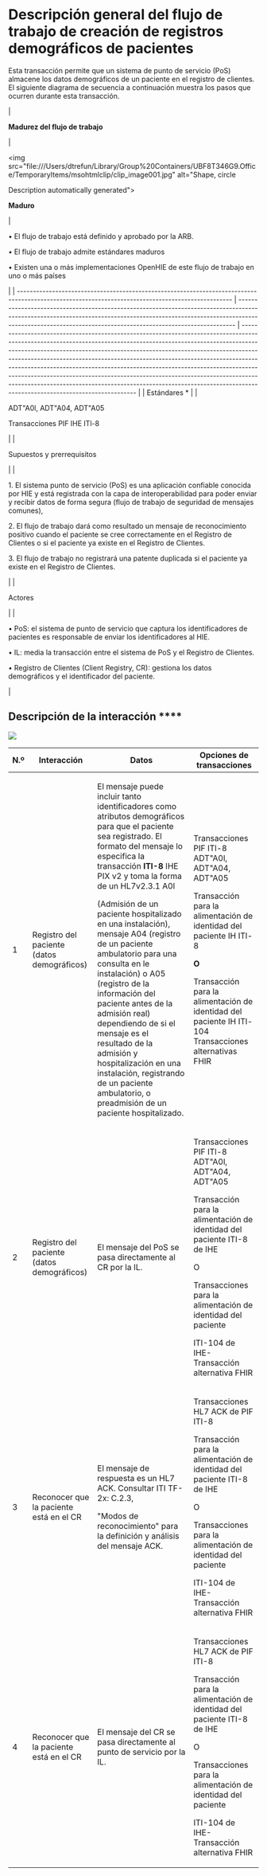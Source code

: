 # Descripción general del flujo de trabajo de creación de registros demográficos de pacientes

Esta transacción permite que un sistema de punto de servicio (PoS) almacene los datos demográficos de un paciente en el registro de clientes. El siguiente diagrama de secuencia a continuación muestra los pasos que ocurren durante esta transacción.

&#x20;

| <p> </p><p> </p><p> </p><p> </p><p><strong>Madurez del flujo de trabajo</strong></p>                                                              | <p> </p><p> </p><p><img src="file:///Users/dtrefun/Library/Group%20Containers/UBF8T346G9.Office/TemporaryItems/msohtmlclip/clip_image001.jpg" alt="Shape, circle

Description automatically generated"></p><p><strong>Maduro</strong></p> | <p>•     El flujo de trabajo está definido y aprobado por la ARB.</p><p>•     El flujo de trabajo admite estándares maduros</p><p>•     Existen una o más implementaciones OpenHIE de este flujo de trabajo en uno o más países</p>                                                                                                                                                                                                                                                                                                                                                                             |
| ------------------------------------------------------------------------------------------------------------------------------------------------- | ----------------------------------------------------------------------------------------------------------------------------------------------------------------------------------------------------------------------------------------- | --------------------------------------------------------------------------------------------------------------------------------------------------------------------------------------------------------------------------------------------------------------------------------------------------------------------------------------------------------------------------------------------------------------------------------------------------------------------------------------------------------------------------------------------------------------------------------------------------------------- |
| Estándares \*                                                                                                                                     |                                                                                                                                                                                                                                           | <p>ADT"A0l, ADT"A04, ADT"A05</p><p>Transacciones PIF IHE ITl-8</p>                                                                                                                                                                                                                                                                                                                                                                                                                                                                                                                                              |
| <p> </p><p> </p><p> </p><p> </p><p> </p><p> </p><p> </p><p> </p><p> </p><p> </p><p> </p><p> </p><p> </p><p> </p><p>Supuestos y prerrequisitos</p> |                                                                                                                                                                                                                                           | <p> </p><p> </p><p>1.   El sistema punto de servicio (PoS) es una aplicación confiable conocida por HIE y está registrada con la capa de interoperabilidad para poder enviar y recibir datos de forma segura (flujo de trabajo de seguridad de mensajes comunes),</p><p>2.  El flujo de trabajo dará como resultado un mensaje de reconocimiento positivo cuando el paciente se cree correctamente en el Registro de Clientes o si el paciente ya existe en el Registro de Clientes.</p><p>3.  El flujo de trabajo no registrará una patente duplicada si el paciente ya existe en el Registro de Clientes.</p> |
| <p> </p><p> </p><p> </p><p> </p><p> </p><p> </p><p> </p><p> </p><p> </p><p>Actores</p>                                                            |                                                                                                                                                                                                                                           | <p> </p><p> </p><p>•     PoS: el sistema de punto de servicio que captura los identificadores de pacientes es responsable de enviar los identificadores al HIE.</p><p>•     IL: media la transacción entre el sistema de PoS y el Registro de Clientes.</p><p>•     Registro de Clientes (Client Registry, CR): gestiona los datos demográficos y el identificador del paciente.</p>                                                                                                                                                                                                                            |

## Descripción de la interacción ****&#x20;

![](https://lh6.googleusercontent.com/ZCc85rW\_nQsY-AJmFI-8dWI5BigoEFSmBGUbx0-raNxdsgKVABuEcgJUF8dOK1HUA2sBFojGQ5iWgVRGfxlwzQwJBZZhGIu5u7sV2dAdmQ0SSAHq8LOlBTjhyjPn\_Goijw)



| N.º                                                                                                                                                      | Interacción                                                                                                                                                                               | Datos                                                                                                                                                                                                                                                                                                                                                                                                                                                                                                                                                                                                                                                                    | Opciones de transacciones                                                                                                                                                                                                                                                                                                                                                       |
| -------------------------------------------------------------------------------------------------------------------------------------------------------- | ----------------------------------------------------------------------------------------------------------------------------------------------------------------------------------------- | ------------------------------------------------------------------------------------------------------------------------------------------------------------------------------------------------------------------------------------------------------------------------------------------------------------------------------------------------------------------------------------------------------------------------------------------------------------------------------------------------------------------------------------------------------------------------------------------------------------------------------------------------------------------------ | ------------------------------------------------------------------------------------------------------------------------------------------------------------------------------------------------------------------------------------------------------------------------------------------------------------------------------------------------------------------------------- |
| <p> </p><p> </p><p> </p><p> </p><p> </p><p> </p><p> </p><p> </p><p> </p><p> </p><p> </p><p> </p><p> </p><p> </p><p> </p><p> </p><p> </p><p> </p><p>1</p> | <p> </p><p> </p><p> </p><p> </p><p> </p><p> </p><p> </p><p> </p><p> </p><p> </p><p> </p><p> </p><p> </p><p> </p><p> </p><p> </p><p> </p><p>Registro del paciente (datos demográficos)</p> | <p>El mensaje puede incluir tanto identificadores como atributos demográficos para que el paciente sea registrado. El formato del mensaje lo especifica la transacción <strong>ITI-8</strong> IHE PIX v2 y toma la forma de un HL7v2.3.1 A0l</p><p>(Admisión de un paciente hospitalizado en una instalación), mensaje A04 (registro de un paciente ambulatorio para una consulta en le instalación) o A05 (registro de la información del paciente antes de la admisión real) dependiendo de si el mensaje es el resultado de la admisión y hospitalización en una instalación, registrando de un paciente ambulatorio, o preadmisión de un paciente hospitalizado.</p> | <p> </p><p> </p><p> </p><p> </p><p> </p><p> </p><p> </p><p> </p><p> </p><p>Transacciones PIF ITl-8 ADT"A0l, ADT"A04, ADT"A05</p><p>Transacción para la alimentación de identidad del paciente IH ITl-8</p><p> </p><p><strong>O</strong></p><p> </p><p> </p><p> </p><p>Transacción para la alimentación de identidad del paciente IH ITl-104 Transacciones alternativas FHIR</p> |
| <p> </p><p> </p><p> </p><p> </p><p> </p><p> </p><p> </p><p> </p><p> </p><p>2</p>                                                                         | <p> </p><p> </p><p> </p><p> </p><p> </p><p> </p><p> </p><p> </p><p>Registro del paciente (datos demográficos)</p>                                                                         | <p> </p><p> </p><p> </p><p> </p><p> </p><p> </p><p> </p><p>El mensaje del PoS se pasa directamente al CR por la IL.</p>                                                                                                                                                                                                                                                                                                                                                                                                                                                                                                                                                  | <p>Transacciones PIF ITl-8 ADT"A0l, ADT"A04, ADT"A05</p><p>Transacción para la alimentación de identidad del paciente ITI-8 de IHE</p><p> </p><p>O</p><p> </p><p> </p><p> </p><p>Transacciones para la alimentación de identidad del paciente</p><p>ITI-104 de IHE- Transacción alternativa FHIR</p>                                                                            |
| <p> </p><p> </p><p> </p><p> </p><p> </p><p> </p><p> </p><p> </p><p>3</p>                                                                                 | <p> </p><p> </p><p> </p><p> </p><p> </p><p> </p><p> </p><p>Reconocer que la paciente está en el CR</p>                                                                                    | <p> </p><p> </p><p> </p><p>El mensaje de respuesta es un HL7 ACK. Consultar ITI TF-2x: C.2.3,</p><p>"Modos de reconocimiento" para la definición y análisis del mensaje ACK.</p>                                                                                                                                                                                                                                                                                                                                                                                                                                                                                         | <p> </p><p>Transacciones HL7 ACK de PIF ITI-8</p><p>Transacción para la alimentación de identidad del paciente ITI-8 de IHE</p><p> </p><p>O</p><p> </p><p> </p><p> </p><p>Transacciones para la alimentación de identidad del paciente</p><p>ITI-104 de IHE- Transacción alternativa FHIR</p>                                                                                   |
| <p> </p><p> </p><p> </p><p> </p><p> </p><p> </p><p> </p><p> </p><p>4</p>                                                                                 | <p> </p><p> </p><p> </p><p> </p><p> </p><p> </p><p> </p><p>Reconocer que la paciente está en el CR</p>                                                                                    | <p> </p><p> </p><p> </p><p> </p><p> </p><p> </p><p>El mensaje del CR se pasa directamente al punto de servicio por la IL.</p>                                                                                                                                                                                                                                                                                                                                                                                                                                                                                                                                            | <p>Transacciones HL7 ACK de PIF ITI-8</p><p>Transacción para la alimentación de identidad del paciente ITI-8 de IHE</p><p> </p><p>O</p><p> </p><p> </p><p> </p><p>Transacciones para la alimentación de identidad del paciente</p><p>ITI-104 de IHE- Transacción alternativa FHIR</p>                                                                                           |
